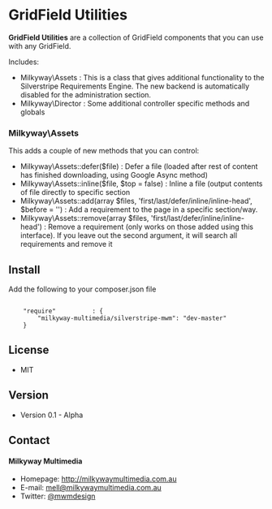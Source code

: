 GridField Utilities
======
**GridField Utilities** are a collection of GridField components that you can use with any GridField.

Includes:
- Milkyway\Assets : This is a class that gives additional functionality to the Silverstripe Requirements Engine. The new backend is automatically disabled for the administration section.
- Milkyway\Director : Some additional controller specific methods and globals

### Milkyway\Assets
This adds a couple of new methods that you can control:

- Milkyway\Assets::defer($file) : Defer a file (loaded after rest of content has finished downloading, using Google Async method)
- Milkyway\Assets::inline($file, $top = false) : Inline a file (output contents of file directly to specific section
- Milkyway\Assets::add(array $files, 'first/last/defer/inline/inline-head', $before = '') : Add a requirement to the page in a specific section/way.
- Milkyway\Assets::remove(array $files, 'first/last/defer/inline/inline-head') : Remove a requirement (only works on those added using this interface). If you leave out the second argument, it will search all requirements and remove it

## Install
Add the following to your composer.json file

```

    "require"          : {
		"milkyway-multimedia/silverstripe-mwm": "dev-master"
	}

```

## License
* MIT

## Version
* Version 0.1 - Alpha

## Contact
#### Milkyway Multimedia
* Homepage: http://milkywaymultimedia.com.au
* E-mail: mell@milkywaymultimedia.com.au
* Twitter: [@mwmdesign](https://twitter.com/mwmdesign "mwmdesign on twitter")